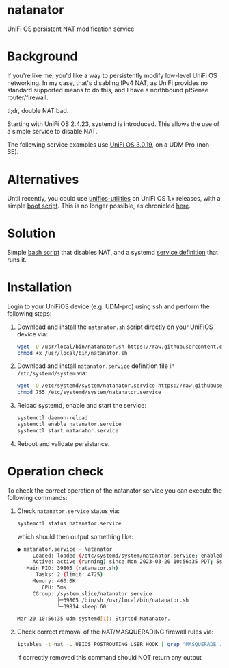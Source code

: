 # natanator
UniFi OS persistent NAT modification service

# Background

If you're like me, you'd like a way to persistently modify low-level UniFi OS networking. In my case, that's disabling IPv4 NAT, as UniFi provides no standard supported means to do this, and I have a northbound pfSense router/firewall.

tl;dr, double NAT bad.

Starting with UniFi OS 2.4.23, systemd is introduced. This allows the use of a simple service to disable NAT.

The following service examples use [UniFi OS 3.0.19](https://community.ui.com/releases/UniFi-OS-Dream-Machines-3-0-19/aae685bb-4b96-4016-9125-29e57d7f2844), on a UDM Pro (non-SE).

# Alternatives

Until recently, you could use [unifios-utilities](https://github.com/unifi-utilities/unifios-utilities) on UniFi OS 1.x releases, with a simple [boot script](https://github.com/unifi-utilities/unifios-utilities/tree/main/on-boot-script). This is no longer possible, as chronicled [here](https://github.com/unifi-utilities/unifios-utilities/issues/416).

# Solution

Simple [bash script](natanator.sh) that disables NAT, and a systemd [service definition](natanator.service) that runs it.

# Installation

Login to your UniFiOS device (e.g. UDM-pro) using ssh and perform the following steps:

1. Download and install the `natanator.sh` script directly on your UniFiOS device via:
   ```sh
   wget -O /usr/local/bin/natanator.sh https://raw.githubusercontent.com/jadedeane/natanator/main/natanator.sh
   chmod +x /usr/local/bin/natanator.sh
   ```

2. Download and install `natanator.service` definition file in `/etc/systemd/system` via:
   ```sh
   wget -O /etc/systemd/system/natanator.service https://raw.githubusercontent.com/jadedeane/natanator/main/natanator.service
   chmod 755 /etc/systemd/system/natanator.service
   ```

3. Reload systemd, enable and start the service:
   ```sh
   systemctl daemon-reload
   systemctl enable natanator.service
   systemctl start natanator.service
   ```

4. Reboot and validate persistance.

# Operation check

To check the correct operation of the natanator service you can execute the following commands:

1. Check `natanator.service` status via:
   ```sh
   systemctl status natanator.service
   ```
   which should then output something like:
   ```sh
   ● natanator.service - Natanator
        Loaded: loaded (/etc/systemd/system/natanator.service; enabled; vendor preset: enabled)
        Active: active (running) since Mon 2023-03-20 10:56:35 PDT; 5s ago
      Main PID: 39805 (natanator.sh)
         Tasks: 2 (limit: 4725)
        Memory: 460.0K
           CPU: 5ms
        CGroup: /system.slice/natanator.service
                ├─39805 /bin/sh /usr/local/bin/natanator.sh
                └─39814 sleep 60

   Mar 20 10:56:35 udm systemd[1]: Started Natanator.
   ```

2. Check correct removal of the NAT/MASQUERADING firewall rules via:
   ```sh
   iptables -t nat -L UBIOS_POSTROUTING_USER_HOOK | grep "MASQUERADE .* UBIOS_ADDRv4_eth."
   ```
   If correctly removed this command should NOT return any output
